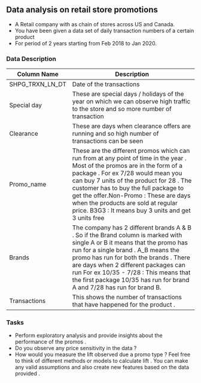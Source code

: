 ## Data analysis on retail store promotions
* A Retail company with as chain of stores across US and Canada.
* You have been given a data set of daily transaction numbers of a certain product
* For period of  2 years starting from  Feb 2018 to Jan  2020.

### Data Description
| Column Name | Description |
|---|---|
| SHPG_TRXN_LN_DT | Date of the transactions |
| Special day | These are special days / holidays of the year on which we can observe high traffic to the store and so more number of transaction |
|Clearance|These are days when clearance offers are running and so high number of transactions can be seen |
|Promo_name|These are the different promos which can run from at any point of time in the year . Most of the promos are in the form of a package . For ex 7/28 would mean you can buy 7 units of the product for 28 . The customer has to buy the full package to get the offer.Non-Promo : These are days when the products are sold at regular price. B3G3 :  It means buy 3 units and get 3 units free |
|Brands | The company has 2 different brands A & B .  So if the Brand column is marked with single A or B it means that the promo has run for a single brand . A_B means the promo has run for both the brands . There are days when 2 different packages can run For ex 10/35 - 7/28 : This means that the first package 10/35 has run for brand A and 7/28 has run for brand B. |
|Transactions |This shows the number of transactions that have happened for the product . |
 
 
 ### Tasks
* Perform exploratory analysis and provide insights about the performance of the promos .
* Do you observe any price sensitivity in the data ?
* How would you measure the lift observed due a promo type ? Feel free to think of different methods or models to calculate lift .  You can make any valid assumptions and also create new features based on the data provided . 


